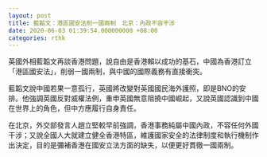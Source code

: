 ```yaml
---
layout: post
title: 藍韜文：港區國安法削一國兩制　北京：內政不容干涉
date: 2020-06-03 01:39:54.000000000 +08:00
categories: rthk
---
```


英國外相藍韜文再談香港問題，說自由是香港賴以成功的基石，中國為香港訂立「港區國安法」，削弱一國兩制，與中國的國際義務有直接衝突。

藍韜文說中國若果一意孤行，英國將改變對英國國民海外護照，即是BNO的安排。他強調英國反對威權法例，重申英國無意阻撓中國崛起，又說英國認識到中國在世界上的角色，但中方應履行自身責任。

在北京，外交部發言人趙立堅較早前強調，香港事務純屬中國內政，不容任何外國干涉；又說全國人大就建立健全香港特區，維護國家安全的法律制度和執行機制作出決定，目的是彌補香港在國安立法方面的缺失，以便更好貫徹一國兩制。
